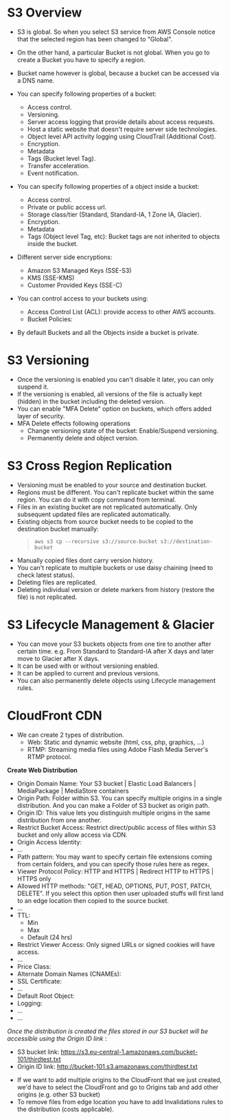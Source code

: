 # S3 Overview #
- S3 is global. So when you select S3 service from AWS Console notice that the selected region has been changed to "Global".
- On the other hand, a particular Bucket is not global. When you go to create a Bucket you have to specify a region.
- Bucket name however is global, because a bucket can be accessed via a DNS name.

- You can specify following properties of a bucket:
    - Access control.
    - Versioning.
    - Server access logging that provide details about access requests.
    - Host a static website that doesn't require server side technologies.
    - Object level API activity logging using CloudTrail (Additional Cost).
    - Encryption.
    - Metadata
    - Tags (Bucket level Tag).
    - Transfer acceleration.
    - Event notification.

- You can specify following properties of a object inside a bucket:
    - Access control.
    - Private or public access url.
    - Storage class/tier (Standard, Standard-IA, 1 Zone IA, Glacier).
    - Encryption.
    - Metadata
    - Tags (Object level Tag, etc): Bucket tags are not inherited to objects inside the bucket.

- Different server side encryptions:
    - Amazon S3 Managed Keys (SSE-S3)
    - KMS (SSE-KMS)
    - Customer Provided Keys (SSE-C)

- You can control access to your buckets using:
    - Access Control List (ACL): provide access to other AWS accounts.
    - Bucket Policies:

* By default Buckets and all the Objects inside a bucket is private.


# S3 Versioning #
- Once the versioning is enabled you can't disable it later, you can only suspend it.
- If the versioning is enabled, all versions of the file is actually kept (hidden) in the bucket including the deleted version.
- You can enable "MFA Delete" option on buckets, which offers added layer of security.
- MFA Delete effects following operations
    - Change versioning state of the bucket: Enable/Suspend versioning.
    - Permanently delete and object version.


# S3 Cross Region Replication #
- Versioning must be enabled to your source and destination bucket.
- Regions must be different. You can't replicate bucket within the same region. You can do it with copy command from terminal.
- Files in an existing bucket are not replicated automatically. Only subsequent updated files are replicated automatically.
- Existing objects from source bucket needs to be copied to the destination bucket manually:
    > ` aws s3 cp --recursive s3://source-bucket s3://destination-bucket `
- Manually copied files dont carry version history.
- You can't replicate to multiple buckets or use daisy chaining (need to check latest status).
- Deleting files are replicated.
- Deleting individual version or delete markers from history (restore the file) is not replicated.


# S3 Lifecycle Management & Glacier #
- You can move your S3 buckets objects from one tire to another after certain time. e.g. From Standard to Standard-IA after X days and later move to Glacier after X days.
- It can be used with or without versioning enabled.
- It can be applied to current and previous versions.
- You can also permanently delete objects using Lifecycle management rules.


# CloudFront CDN #
- We can create 2 types of distribution.
    - Web: Static and dynamic website (html, css, php, graphics, ...)
    - RTMP: Streaming media files using Adobe Flash Media Server's RTMP protocol.

**Create Web Distribution**
- Origin Domain Name: Your S3 bucket | Elastic Load Balancers | MediaPackage | MediaStore containers
- Origin Path: Folder within S3. You can specify multiple origins in a single distribution. And you can make a Folder of S3 bucket as origin path.
- Origin ID: This value lets you distinguish multiple origins in the same distribution from one another.
- Restrict Bucket Access: Restrict direct/public access of files within S3 bucket and only allow access via CDN.
- Origin Access Identity:
- ...
- Path pattern: You may want to specify certain file extensions coming from certain folders, and you can specify those rules here as regex.
- Viewer Protocol Policy: HTTP and HTTPS | Redirect HTTP to HTTPS | HTTPS only
- Allowed HTTP methods: "GET, HEAD, OPTIONS, PUT, POST, PATCH, DELETE". If you select this option then user uploaded stuffs will first land to an edge location then copied to the source bucket.
- ...
- TTL:
    - Min
    - Max
    - Default (24 hrs)
- Restrict Viewer Access: Only signed URLs or signed cookies will have access.
- ...
- Price Class:
- Alternate Domain Names (CNAMEs):
- SSL Certificate:
- ...
- Default Root Object:
- Logging:
- ...
- ...

*Once the distribution is created the files stored in our S3 bucket will be accessible using the Origin ID link* :
- S3 bucket link: https://s3.eu-central-1.amazonaws.com/bucket-101/thirdtest.txt
- Origin ID link: http://bucket-101.s3.amazonaws.com/thirdtest.txt

* If we want to add multiple origins to the CloudFront that we just created, we'd have to select the CloudFront and go to Origins tab and add other origins (e.g. other S3 bucket)
* To remove files from edge location you have to add Invalidations rules to the distribution (costs applicable).
